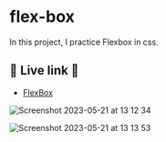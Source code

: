 # flex-box
In this project, I practice Flexbox in css.

## 🚀 Live link 🚀

- [FlexBox](https://samtush.github.io/flex-box/)

![Screenshot 2023-05-21 at 13 12 34](https://github.com/SamTush/flex-box/assets/102317741/bc184533-1398-4a36-89cd-6b6ce629c704)

![Screenshot 2023-05-21 at 13 13 53](https://github.com/SamTush/flex-box/assets/102317741/267dd984-a509-4f37-a77f-f127c2b77259)

